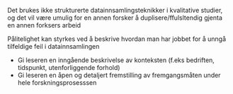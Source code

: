 Det brukes ikke strukturerte datainnsamlingsteknikker i kvalitative studier, og det vil være umulig for en annen forsker å duplisere/ffulsltendig gjenta en annen forksers arbeid

Pålitelighet kan styrkes ved å beskrive hvordan man har jobbet for å unngå tilfeldige feil i datainnsamlingen

- Gi leseren en inngående beskrivelse av konteksten (f.eks bedriften, tidspunkt, utenforliggende forhold)
- Gi leseren en åpen og detaljert fremstilling av fremgangsmåten under hele forskningsprosesssen
